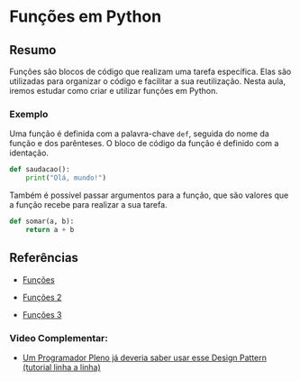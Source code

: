 # Funções em Python

## Resumo

Funções são blocos de código que realizam uma tarefa específica. Elas são utilizadas para organizar o código e facilitar a sua reutilização. Nesta aula, iremos estudar como criar e utilizar funções em Python.

### Exemplo

Uma função é definida com a palavra-chave `def`, seguida do nome da função e dos parênteses. O bloco de código da função é definido com a identação.

```python
def saudacao():
    print("Olá, mundo!")
```

Também é possível passar argumentos para a função, que são valores que a função recebe para realizar a sua tarefa.

```python
def somar(a, b):
    return a + b
```

## Referências

- [Funções](https://algoritmosempython.com.br/cursos/programacao-python/funcoes/)

- [Funções 2](https://panda.ime.usp.br/pensepy/static/pensepy/05-Funcoes/funcoes.html)

- [Funções 3](https://www.dcc.ufrj.br/~fabiom/mab225/07func.pdf)

### Video Complementar:

- [Um Programador Pleno já deveria saber usar esse Design Pattern (tutorial linha a linha)](https://youtu.be/arAz2Ff8s88?t=111)